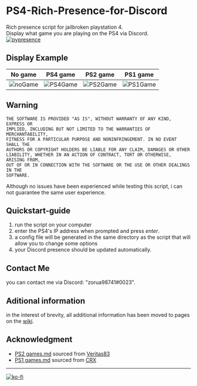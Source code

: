 # PS4-Rich-Presence-for-Discord
 Rich presence script for jailbroken playstation 4.  
 Display what game you are playing on the PS4 via Discord.  
 [![pypresence](https://img.shields.io/badge/using-pypresence-00bb88.svg?style=for-the-badge&logo=discord&logoWidth=20)](https://github.com/qwertyquerty/pypresence)

## Display Example
No game 	| 	PS4 game 	|	PS2 game 	|	PS1 game 	|
 -----------|---------------|---------------|---------------|
 ![noGame](https://i.imgur.com/MTrBFew.png) | ![PS4Game](https://i.imgur.com/gtIW76h.png) | ![PS2Game](https://i.imgur.com/riihpST.png) 	| ![PS1Game](https://i.imgur.com/CRRjGFZ.png) 	|

## Warning
```
THE SOFTWARE IS PROVIDED "AS IS", WITHOUT WARRANTY OF ANY KIND, EXPRESS OR
IMPLIED, INCLUDING BUT NOT LIMITED TO THE WARRANTIES OF MERCHANTABILITY,
FITNESS FOR A PARTICULAR PURPOSE AND NONINFRINGEMENT. IN NO EVENT SHALL THE
AUTHORS OR COPYRIGHT HOLDERS BE LIABLE FOR ANY CLAIM, DAMAGES OR OTHER
LIABILITY, WHETHER IN AN ACTION OF CONTRACT, TORT OR OTHERWISE, ARISING FROM,
OUT OF OR IN CONNECTION WITH THE SOFTWARE OR THE USE OR OTHER DEALINGS IN THE
SOFTWARE.
```  
Although no issues have been experienced while testing this script, i can not guarantee the same user experience.

## Quickstart-guide
1. run the script on your computer
2. enter the PS4's IP address when prompted and press *enter*.
3. a config file will be generated in the same directory as the script that will allow you to change some options
4. your Discord presence should be updated automatically.

## Contact Me
you can contact me via Discord: "zorua98741#0023".

## Aditional information
in the interest of brevity, all additional information has been moved to pages on the [wiki](https://github.com/zorua98741/PS4-Rich-Presence-for-Discord/wiki).

## Acknowledgment
- [PS2 games.md](https://github.com/zorua98741/PS4-Rich-Presence-for-Discord/blob/main/PS2%20games.md) sourced from [Veritas83](https://github.com/Veritas83/PS2-OPL-CFG/blob/master/test/PS2-GAMEID-TITLE-MASTER.csv)
- [PS1 games.md](https://github.com/zorua98741/PS4-Rich-Presence-for-Discord/blob/main/PS1%20games.md) sourced from [CRX](https://psxdatacenter.com/information.html)  


---
[![ko-fi](https://ko-fi.com/img/githubbutton_sm.svg)](https://ko-fi.com/N4N87V7K5)
